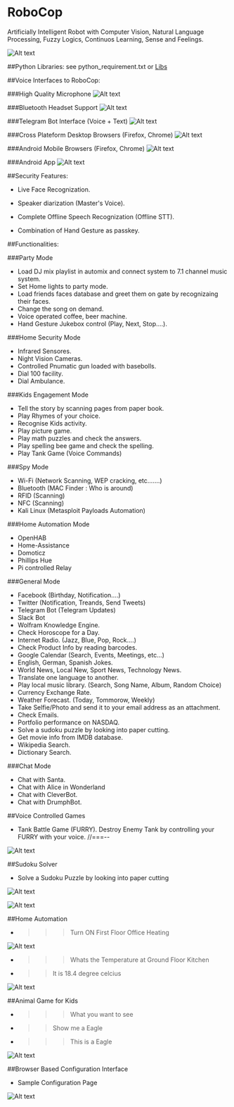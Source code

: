 # RoboCop
Artificially Intelligent Robot with Computer Vision, Natural Language Processing, Fuzzy Logics, Continuos Learning, Sense and Feelings.

![Alt text](https://github.com/G10DRAS/RoboCop/blob/master/pics/RoboCop.jpg "RoboCop")

##Python Libraries:
see python_requirement.txt or [Libs](https://requires.io/github/G10DRAS/RoboCop/requirements/?branch=master)

##Voice Interfaces to RoboCop:

###High Quality Microphone
![Alt text](https://github.com/G10DRAS/RoboCop/blob/master/pics/Mic.jpg "Mic")

###Bluetooth Headset Support
![Alt text](https://github.com/G10DRAS/RoboCop/blob/master/pics/JabraStealth.jpg "Bluetooth Headset")

###Telegram Bot Interface (Voice + Text)
![Alt text](https://github.com/G10DRAS/RoboCop/blob/master/pics/TelegramBot.jpg "Telegram Bot")

###Cross Plateform Desktop Browsers (Firefox, Chrome)
![Alt text](https://github.com/G10DRAS/RoboCop/blob/master/pics/DWB.jpg "Desktop Browsers")

###Android Mobile Browsers (Firefox, Chrome)
![Alt text](https://github.com/G10DRAS/RoboCop/blob/master/pics/AWB.jpg "Mobile Browsers")

###Android App
![Alt text](https://github.com/G10DRAS/RoboCop/blob/master/pics/ANA.jpg "Android App")

##Security Features:

* Live Face Recognization.

* Speaker diarization (Master's Voice).

* Complete Offline Speech Recognization (Offline STT).

* Combination of Hand Gesture as passkey.

##Functionalities:

###Party Mode
* Load DJ mix playlist in automix and connect system to 7.1 channel music system.
* Set Home lights  to party mode.
* Load friends faces database and greet them on gate by recognizaing their faces.
* Change the song on demand.
* Voice operated coffee, beer machine.
* Hand Gesture Jukebox control (Play, Next, Stop....).

###Home Security Mode
* Infrared Sensores.
* Night Vision Cameras.
* Controlled Pnumatic gun loaded with basebolls.
* Dial 100 facility. 
* Dial Ambulance.

###Kids Engagement Mode
* Tell the story by scanning pages from paper book.
* Play Rhymes of your choice.
* Recognise Kids activity.
* Play picture game.
* Play math puzzles and check the answers.
* Play spelling bee game and check the spelling.
* Play Tank Game (Voice Commands)

###Spy Mode
* Wi-Fi (Network Scanning, WEP cracking, etc.......) 
* Bluetooth (MAC Finder : Who is around)
* RFID (Scanning)
* NFC (Scanning)
* Kali Linux (Metasploit Payloads Automation) 

###Home Automation Mode
* OpenHAB
* Home-Assistance
* Domoticz
* Phillips Hue
* Pi controlled Relay

###General Mode
* Facebook (Birthday, Notification....)
* Twitter (Notification, Treands, Send Tweets)
* Telegram Bot (Telegram Updates)
* Slack Bot
* Wolfram Knowledge Engine.
* Check Horoscope for a Day.
* Internet Radio. (Jazz, Blue, Pop, Rock....)
* Check Product Info by reading barcodes.
* Google Calendar (Search, Events, Meetings, etc...)
* English, German, Spanish Jokes.
* World News, Local New, Sport News, Technology News.
* Translate one language to another.
* Play local music library. (Search, Song Name, Album, Random Choice)
* Currency Exchange Rate.
* Weather Forecast. (Today, Tommorow, Weekly)
* Take Selfie/Photo and send it to your email address as an attachment.
* Check Emails.
* Portfolio performance on NASDAQ.
* Solve a sudoku puzzle by looking into paper cutting.
* Get movie info from IMDB database.
* Wikipedia Search.
* Dictionary Search.

###Chat Mode
* Chat with Santa.
* Chat with Alice in Wonderland
* Chat with CleverBot.
* Chat with DrumphBot.

##Voice Controlled Games
* Tank Battle Game (FURRY). Destroy Enemy Tank by controlling your FURRY with your voice. //===--

![Alt text](https://github.com/G10DRAS/RoboCop/blob/master/pics/TankGame.jpg "Tank Game")

##Sudoku Solver
* Solve a Sudoku Puzzle by looking into paper cutting

![Alt text](https://github.com/G10DRAS/RoboCop/blob/master/pics/SudokuPaperCut.jpg "Sudoku Paper Cutting")

![Alt text](https://github.com/G10DRAS/RoboCop/blob/master/pics/SudokuSolver.jpg "Sudoku Solver")

##Home Automation
* >>>Turn ON First Floor Office Heating

![Alt text](https://github.com/G10DRAS/RoboCop/blob/master/pics/HomeAutomation.jpg "Home Automation")

* >>> Whats the Temperature at Ground Floor Kitchen
* >> It is 18.4 degree celcius

![Alt text](https://github.com/G10DRAS/RoboCop/blob/master/pics/HomeAutomation1.jpg "Home Automation")

##Animal Game for Kids
* >>> What you want to see
* >> Show me a Eagle
* >>> This is a Eagle

![Alt text](https://github.com/G10DRAS/RoboCop/blob/master/pics/Eagle.jpg "Kids Game")

##Browser Based Configuration Interface
* Sample Configuration Page

![Alt text](https://github.com/G10DRAS/RoboCop/blob/master/pics/config.jpg "Configuration")
